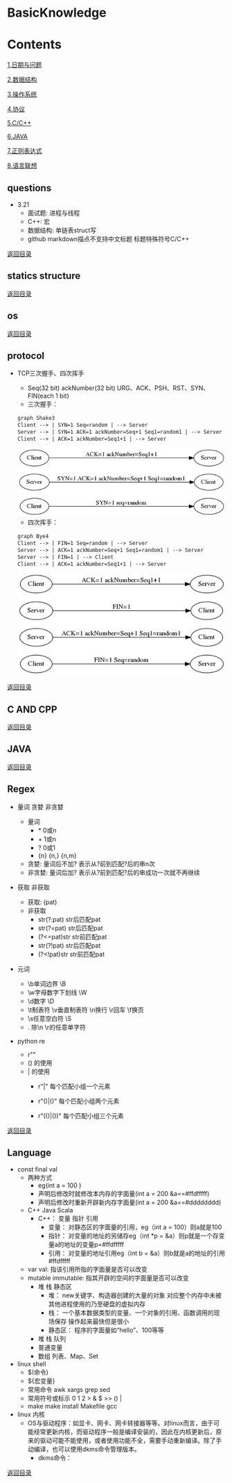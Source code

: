 # BasicKnowledge
# Contents
[1.日期与问题](#questions)

[2.数据结构](#statics-structure)

[3.操作系统](#os)

[4.协议](#protocol)

[5.C/C++](#c-and-cpp)

[6.JAVA](#java)

[7.正则表达式](#regex)

[8.语言联想](#language)

## questions
- 3.21
    - 面试题: 进程与线程
    - C++: 宏
    - 数据结构: 单链表struct写
    - github markdown描点[](#)不支持中文标题  标题特殊符号C/C++
    
    
[返回目录](#contents)
## statics structure


[返回目录](#contents)
## os


[返回目录](#contents)
## protocol
- TCP三次握手、四次挥手
    - Seq(32 bit) ackNumber(32 bit) URG、ACK、PSH、RST、SYN、FIN(each 1 bit)
    - 三次握手：
    ```mermaid
    graph Shake3
    Client --> | SYN=1 Seq=random | --> Server
    Server --> | SYN=1 ACK=1 ackNumber=Seq+1 Seq1=random1 | --> Server
    Client --> | ACK=1 ackNumber=Seq1+1 | --> Server
    ```   
    <img src="pics/sh.png">
     
    - 四次挥手：
    ```mermaid
    graph Bye4
    Client --> | FIN=1 Seq=random | --> Server
    Server --> | ACK=1 ackNumber=Seq+1 Seq1=random1 | --> Server
    Server --> | FIN=1 | --> Client
    Client --> | ACK=1 ackNumber=Seq1+1 | --> Server    
    ```  
    <img src="pics/bye.png">
    
    
[返回目录](#contents)
## C AND CPP

[返回目录](#contents)
## JAVA

[返回目录](#contents)

## Regex
- 量词 贪婪 非贪婪
    - 量词
        - \* 0或n 
        - \+ 1或n
        - ? 0或1
        - {n} {n,} {n,m}        
    - 贪婪: 量词后不加? 表示从?前到匹配?后的串n次
    - 非贪婪: 量词后加? 表示从?前到匹配?后的串成功一次就不再继续
- 获取 非获取
    - 获取: (pat)
    - 非获取
        - str(?:pat)  str后匹配pat
        - str(?=pat)  str后匹配pat
        - (?<=pat)str  str前匹配pat
        - str(?!pat)  str后匹配pat
        - (?<!pat)str  str前匹配pat
        
- 元词
    - \b单词边界 \B
    - \w字母数字下划线 \W
    - \d数字 \D
    - \t制表符 \v垂直制表符 \n换行 \r回车 \f换页
    - \s任意空白符 \S
    - . 除\n \r的任意单字符
 - python re
     - r""
     - () 的使用
     - | 的使用
         - r"|"  每个匹配小组一个元素 
           
         - r"()|()"  每个匹配小组两个元素
         
         - r"(()|())"  每个匹配小组三个元素
    
    
[返回目录](#contents)

## Language
- const final val 
    - 两种方式
        - eg(int a = 100 )
        - 声明后修改时就修改本内存的字面量(int a = 200 &a==#ffdfffff)
        - 声明后修改时重新开辟新内存字面量(int a = 200 &a==#dddddddd)
    - C++ Java Scala
        - C++： 变量 指针 引用
            - 变量： 对静态区的字面量的引用，eg（int a = 100）则a就是100
            - 指针： 对变量的地址的另储存eg（int *p = &a）则p就是一个存变量a的地址的变量p=#ffdfffff
            - 引用： 对变量的地址引用eg（int b = &a）则b就是a的地址的引用#ffdfffff  
    - var val: 指该引用所指的字面量是否可以改变
    - mutable immutable: 指其开辟的空间的字面量是否可以改变
        - 堆 栈 静态区
            - 堆： new关键字、构造器创建的大量的对象 对应整个内存中未被其他进程使用的乃至硬盘的虚拟内存
            - 栈： 一个基本数据类型的变量、一个对象的引用、函数调用的现场保存 操作起来最快但是很小
            - 静态区： 程序的字面量如“hello”、100等等
        - 堆 栈 队列
        - 普通变量
        - 数组 列表、Map、Set
- linux shell
    - $(命令)
    - ${宏变量}
    - 常用命令 awk xargs grep sed 
    - 常用符号或标示 0 1 2 > & $ >> () |
    - make     make install     Makefile    gcc
- linux 内核
    - OS与驱动程序：如显卡、网卡、网卡转接器等等。对linux而言，由于可能经常更新内核，而驱动程序一般是编译安装的，因此在内核更新后，原来的驱动可能不能使用，或者使用功能不全，需要手动重新编译。除了手动编译，也可以使用dkms命令管理版本。
        - dkms命令：

    
[返回目录](#contents)
